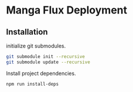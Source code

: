 # Manga Flux Deployment

## Installation

initialize git submodules.
```sh
git submodule init --recursive
git submodule update --recursive
```

Install project dependencies.
```sh
npm run install-deps
```


